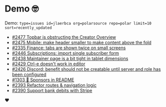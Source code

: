 # Demo 🤓

Demo: `type=issues id=jlaerbca org=polarsource repo=polar limit=10 sort=recently_updated`

<!-- POLAR type=issues id=jlaerbca org=polarsource repo=polar limit=10 sort=recently_updated -->

* [#2477 Topbar is obstructing the Creator Overview](https://github.com/polarsource/polar/issues/2477)
* [#2475 Mobile: make header smaller to make content above the fold](https://github.com/polarsource/polar/issues/2475)
* [#2335 Finance: tabs are shown twice on small screens](https://github.com/polarsource/polar/issues/2335)
* [#2446 Subscriptions: import single subscriber form](https://github.com/polarsource/polar/issues/2446)
* [#2438 Maintainer page is a bit tight in tablet dimensions](https://github.com/polarsource/polar/issues/2438)
* [#2429 Ctrl-e doesn't work in editor](https://github.com/polarsource/polar/issues/2429)
* [#2426 Discord: benefit should not be creatable until server and role has been configured](https://github.com/polarsource/polar/issues/2426)
* [#1303 🔋 Sponsors in README](https://github.com/polarsource/polar/issues/1303)
* [#2393 Refactor routes & navigation logic](https://github.com/polarsource/polar/issues/2393)
* [#2390 Support bank debits with Stripe](https://github.com/polarsource/polar/issues/2390)

<!-- POLAR-END id=jlaerbca -->

❤️